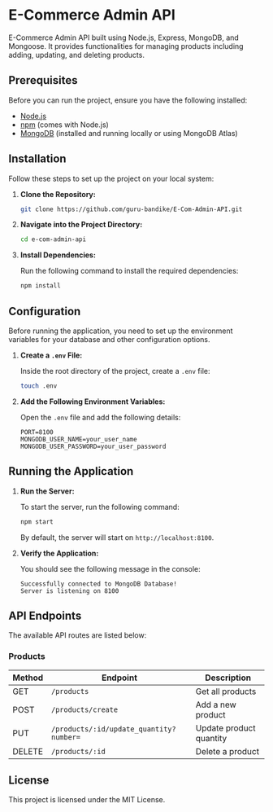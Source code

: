 # E-Commerce Admin API

E-Commerce Admin API built using Node.js, Express, MongoDB, and Mongoose. It provides functionalities for managing products including adding, updating, and deleting products.

## Prerequisites

Before you can run the project, ensure you have the following installed:

- [Node.js](https://nodejs.org/en/download/)
- [npm](https://www.npmjs.com/get-npm) (comes with Node.js)
- [MongoDB](https://www.mongodb.com/try/download/community) (installed and running locally or using MongoDB Atlas)

## Installation

Follow these steps to set up the project on your local system:

1. **Clone the Repository:**

   ```bash
   git clone https://github.com/guru-bandike/E-Com-Admin-API.git
   ```

2. **Navigate into the Project Directory:**

   ```bash
   cd e-com-admin-api
   ```

3. **Install Dependencies:**

   Run the following command to install the required dependencies:

   ```bash
   npm install
   ```

## Configuration

Before running the application, you need to set up the environment variables for your database and other configuration options.

1. **Create a `.env` File:**

   Inside the root directory of the project, create a `.env` file:

   ```bash
   touch .env
   ```

2. **Add the Following Environment Variables:**

   Open the `.env` file and add the following details:

   ```env
   PORT=8100
   MONGODB_USER_NAME=your_user_name
   MONGODB_USER_PASSWORD=your_user_password
   ```

## Running the Application

1. **Run the Server:**

   To start the server, run the following command:

   ```bash
   npm start
   ```

   By default, the server will start on `http://localhost:8100`.

2. **Verify the Application:**

   You should see the following message in the console:

   ```
   Successfully connected to MongoDB Database!
   Server is listening on 8100
   ```

## API Endpoints

The available API routes are listed below:

### Products

| Method | Endpoint                                | Description             |
| ------ | --------------------------------------- | ----------------------- |
| GET    | `/products`                             | Get all products        |
| POST   | `/products/create`                      | Add a new product       |
| PUT    | `/products/:id/update_quantity?number=` | Update product quantity |
| DELETE | `/products/:id`                         | Delete a product        |

## License

This project is licensed under the MIT License.
